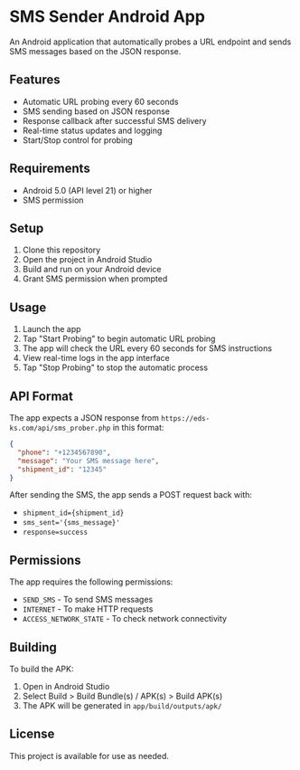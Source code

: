 # SMS Sender Android App

An Android application that automatically probes a URL endpoint and sends SMS messages based on the JSON response.

## Features

- Automatic URL probing every 60 seconds
- SMS sending based on JSON response
- Response callback after successful SMS delivery
- Real-time status updates and logging
- Start/Stop control for probing

## Requirements

- Android 5.0 (API level 21) or higher
- SMS permission

## Setup

1. Clone this repository
2. Open the project in Android Studio
3. Build and run on your Android device
4. Grant SMS permission when prompted

## Usage

1. Launch the app
2. Tap "Start Probing" to begin automatic URL probing
3. The app will check the URL every 60 seconds for SMS instructions
4. View real-time logs in the app interface
5. Tap "Stop Probing" to stop the automatic process

## API Format

The app expects a JSON response from `https://eds-ks.com/api/sms_prober.php` in this format:

```json
{
  "phone": "+1234567890",
  "message": "Your SMS message here",
  "shipment_id": "12345"
}
```

After sending the SMS, the app sends a POST request back with:
- `shipment_id={shipment_id}`
- `sms_sent='{sms_message}'`
- `response=success`

## Permissions

The app requires the following permissions:
- `SEND_SMS` - To send SMS messages
- `INTERNET` - To make HTTP requests
- `ACCESS_NETWORK_STATE` - To check network connectivity

## Building

To build the APK:
1. Open in Android Studio
2. Select Build > Build Bundle(s) / APK(s) > Build APK(s)
3. The APK will be generated in `app/build/outputs/apk/`

## License

This project is available for use as needed.